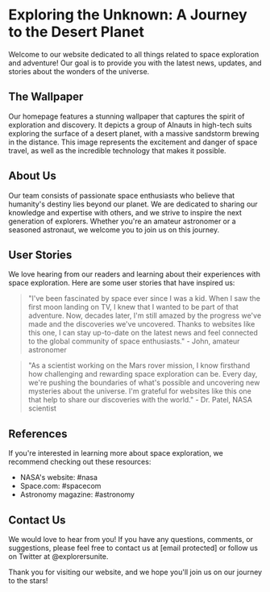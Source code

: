 <!--
Write me content for website with wallpaper which alt text is:

"A group of AInauts in high-tech suits exploring the surface of a desert planet, with a massive sandstorm brewing in the distance."

The name/title of the page should not be 1:1 copy of the alt text but rather a real content of the website which is using this wallpaper.

- Use markdown format 
- Start with the heading
- The content should look like a real website 
- Include real sections like references, contact, user stories, etc. use things relevant to the page purpose.
- Feel free to use structure like headings, bullets, numbering, blockquotes, paragraphs, horizontal lines, etc.
- You can use formatting like bold or _italic_
- You can include UTF-8 emojis
- Links should be only #hash anchors (and you can refer to the document itself)
- Do not include images
-->

<!--font:Poppins-->

# Exploring the Unknown: A Journey to the Desert Planet

Welcome to our website dedicated to all things related to space exploration and adventure! Our goal is to provide you with the latest news, updates, and stories about the wonders of the universe. 

## The Wallpaper

Our homepage features a stunning wallpaper that captures the spirit of exploration and discovery. It depicts a group of AInauts in high-tech suits exploring the surface of a desert planet, with a massive sandstorm brewing in the distance. This image represents the excitement and danger of space travel, as well as the incredible technology that makes it possible.

## About Us

Our team consists of passionate space enthusiasts who believe that humanity's destiny lies beyond our planet. We are dedicated to sharing our knowledge and expertise with others, and we strive to inspire the next generation of explorers. Whether you're an amateur astronomer or a seasoned astronaut, we welcome you to join us on this journey.

## User Stories

We love hearing from our readers and learning about their experiences with space exploration. Here are some user stories that have inspired us:

> "I've been fascinated by space ever since I was a kid. When I saw the first moon landing on TV, I knew that I wanted to be part of that adventure. Now, decades later, I'm still amazed by the progress we've made and the discoveries we've uncovered. Thanks to websites like this one, I can stay up-to-date on the latest news and feel connected to the global community of space enthusiasts." - John, amateur astronomer

> "As a scientist working on the Mars rover mission, I know firsthand how challenging and rewarding space exploration can be. Every day, we're pushing the boundaries of what's possible and uncovering new mysteries about the universe. I'm grateful for websites like this one that help to share our discoveries with the world." - Dr. Patel, NASA scientist

## References

If you're interested in learning more about space exploration, we recommend checking out these resources:

- NASA's website: #nasa
- Space.com: #spacecom
- Astronomy magazine: #astronomy

## Contact Us

We would love to hear from you! If you have any questions, comments, or suggestions, please feel free to contact us at [email protected] or follow us on Twitter at @explorersunite. 

Thank you for visiting our website, and we hope you'll join us on our journey to the stars!
